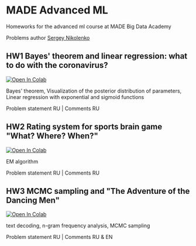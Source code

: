 # MADE Advanced ML

Homeworks for the advanced ml course at MADE Big Data Academy

Problems author [Sergey Nikolenko](https://logic.pdmi.ras.ru/~sergey/index.html)

## HW1 Bayes' theorem and linear regression: what to do with the coronavirus?

[![Open In Colab](https://colab.research.google.com/assets/colab-badge.svg)](https://colab.research.google.com/github/sigord/MADE_Advanced_ML/blob/main/HW%201/HW1.ipynb)

Bayes' theorem, Visualization of the posterior distribution of parameters, Linear regression with exponential and sigmoid functions

Problem statement RU | Comments RU

## HW2 Rating system for sports brain game "What? Where? When?"

[![Open In Colab](https://colab.research.google.com/assets/colab-badge.svg)](https://colab.research.google.com/github/sigord/MADE_Advanced_ML/blob/main/HW%202/HW2.ipynb)

EM algorithm

Problem statement RU | Comments RU

## HW3 MCMC sampling and "The Adventure of the Dancing Men"

[![Open In Colab](https://colab.research.google.com/assets/colab-badge.svg)](https://colab.research.google.com/github/sigord/MADE_Advanced_ML/blob/main/HW%203/HW3.ipynb)

text decoding, n-gram frequency analysis, MCMC sampling

Problem statement RU | Comments RU & EN
